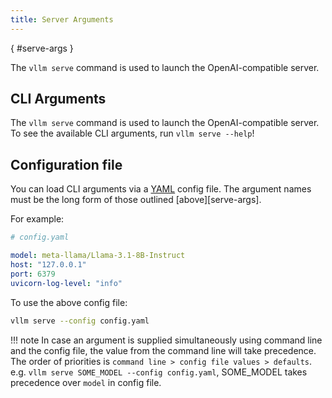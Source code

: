 ```yaml
---
title: Server Arguments
---
```

[](){ #serve-args }

The `vllm serve` command is used to launch the OpenAI-compatible server.

## CLI Arguments

The `vllm serve` command is used to launch the OpenAI-compatible server.
To see the available CLI arguments, run `vllm serve --help`!

## Configuration file

You can load CLI arguments via a [YAML](https://yaml.org/) config file.
The argument names must be the long form of those outlined [above][serve-args].

For example:

```yaml
# config.yaml

model: meta-llama/Llama-3.1-8B-Instruct
host: "127.0.0.1"
port: 6379
uvicorn-log-level: "info"
```

To use the above config file:

```bash
vllm serve --config config.yaml
```

!!! note
    In case an argument is supplied simultaneously using command line and the config file, the value from the command line will take precedence.
    The order of priorities is `command line > config file values > defaults`.
    e.g. `vllm serve SOME_MODEL --config config.yaml`, SOME_MODEL takes precedence over `model` in config file.
